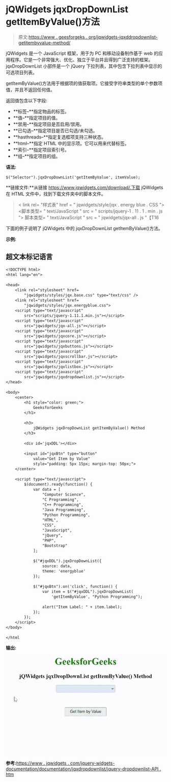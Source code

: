 # jQWidgets jqxDropDownList getItemByValue()方法

> 原文:[https://www . geesforgeks . org/jqwidgets-jqxddropdownlist-getitembyvalue-method/](https://www.geeksforgeeks.org/jqwidgets-jqxdropdownlist-getitembyvalue-method/)

jQWidgets 是一个 JavaScript 框架，用于为 PC 和移动设备制作基于 web 的应用程序。它是一个非常强大、优化、独立于平台并且得到广泛支持的框架。jqxDropDownList 小部件是一个 jQuery 下拉列表，其中包含下拉列表中显示的可选项目列表。

getItemByValue()方法用于根据项的值获取项。它接受字符串类型的单个参数项值，并且不返回任何值。

返回值包含以下字段:

*   **标签–**指定物品的标签。
*   **值–**指定项目的值。
*   **禁用–**指定项目是否启用/禁用。
*   **已勾选–**指定项目是否已勾选/未勾选。
*   **hasthreads–**指定复选框项支持三种状态。
*   **html–**指定 HTML 中的显示项。它可以用来代替标签。
*   **索引–**指定项目索引号。
*   **组–**指定项目的组。

**语法:**

```
$("Selector").jqxDropDownList('getItemByValue', itemValue);
```

**链接文件:**从链接 https://www.jqwidgets.com/download/.下载 jQWidgets 在 HTML 文件中，找到下载文件夹中的脚本文件。

> <link rel="”stylesheet”" href="”jqwidgets/styles/jqx.base.css”" type="”text/css”">
> < link rel= "样式表" href = " jqwidgets/style/jqx . energy blue . CSS ">
> <脚本类型= " text/JavaScript " src = " scripts/jquery-1 . 11 . 1 . min . js "></脚本>
> 脚本类型= " text/JavaScript " src = " jqwidgets/jqx-all . js "【T16

下面的例子说明了 jQWidgets 中的 jqxDropDownList getItemByValue()方法。

**示例:**

## 超文本标记语言

```
<!DOCTYPE html>
<html lang="en">

<head>
    <link rel="stylesheet" href=
        "jqwidgets/styles/jqx.base.css" type="text/css" />
    <link rel="stylesheet" href=
        "jqwidgets/styles/jqx.energyblue.css">
    <script type="text/javascript" 
        src="scripts/jquery-1.11.1.min.js"></script>
    <script type="text/javascript" 
        src="jqwidgets/jqx-all.js"></script>
    <script type="text/javascript" 
        src="jqwidgets/jqxcore.js"></script>
    <script type="text/javascript" 
        src="jqwidgets/jqxbuttons.js"></script>
    <script type="text/javascript" 
        src="jqwidgets/jqxscrollbar.js"></script>
    <script type="text/javascript" 
        src="jqwidgets/jqxlistbox.js"></script>
    <script type="text/javascript" 
        src="jqwidgets/jqxdropdownlist.js"></script>
</head>

<body>
    <center>
        <h1 style="color: green;">
            GeeksforGeeks
        </h1>

        <h3>
            jQWidgets jqxDropDownList getItemByValue() Method
        </h3>

        <div id='jqxDDL'></div>

        <input id="jqxBtn" type="button" 
            value="Get Item by Value" 
            style="padding: 5px 15px; margin-top: 50px;">
    </center>

    <script type="text/javascript">
        $(document).ready(function() {
            var data = [
                "Computer Science",
                "C Programming",
                "C++ Programming",
                "Java Programming",
                "Python Programming",
                "HTML",
                "CSS",
                "JavaScript",
                "jQuery",
                "PHP",
                "Bootstrap"
            ];

            $("#jqxDDL").jqxDropDownList({
                source: data,
                theme: 'energyblue'
            });

            $("#jqxBtn").on('click', function() {
                var item = $("#jqxDDL").jqxDropDownList(
                    'getItemByValue', "Python Programming");

                alert("Item Label: " + item.label);
            });
        });
    </script>
</body>

</html
```

**输出:**

![](img/b5130b2fdbe87cd7585bcc5f180bf838.png)

**参考:**[https://www . jqwidgets . com/jquery-widgets-documentation/documentation/jqxdropdownlist/jquery-dropdownlist-API . htm](https://www.jqwidgets.com/jquery-widgets-documentation/documentation/jqxdropdownlist/jquery-dropdownlist-api.htm)